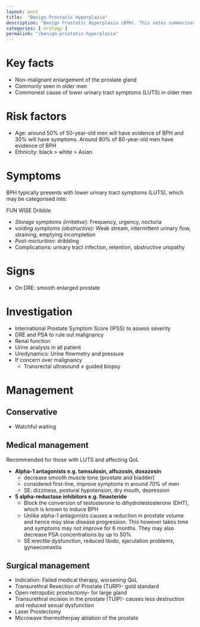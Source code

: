 ```yaml
---
layout: post
title:  "Benign Prostatic Hyperplasia"
description: "Benign Prostatic Hyperplasia (BPH). This notes summarises the key facts about BPH, it's aetiology, presentation, examination findings, investigations and management/tretment options for Benign Prostatic Hyperplasia (BPH)"
categories: [ Urology ]
permalink: "/benign-prostatic-hyperplasia"
---
```


# Key facts

- Non-malignant enlargement of the prostate gland
- Commonly seen in older men
- Commonest cause of lower urinary tract symptoms (LUTS) in older men

# Risk factors

- Age: around 50% of 50-year-old men will have evidence of BPH and 30% will have symptoms. Around 80% of 80-year-old men have evidence of BPH
- Ethnicity: black > white > Asian

# Symptoms

BPH typically presents with lower urinary tract symptoms (LUTS), which may be categorised into:

FUN WISE Dribble

- *Storage symptoms (irritative*): Frequency, urgency, nocturia
- *voiding symptoms (obstructive):* Weak stream, intermittent urinary flow, straining, emptying incompletion
- *Post-micturition:* dribbling
- Complications: urinary tract infection, retention, obstructive uropathy

# Signs

- On DRE: smooth enlarged prostate

# Investigation

- International Prostate Symptom Score (IPSS) to assess severity
- DRE and PSA to rule out malignancy
- Renal function
- Urine analysis in all patient
- Urodynamics: Urine flowmetry and pressure
- If concern over malignancy
    - Transrectal ultrasound ± guided biopsy

# Management

## Conservative

- Watchful waiting

## Medical management

Recommended for those with LUTS and affecting QoL 

- **Alpha-1 antagonists e.g. tamsulosin, alfuzosin, doxazosin**
    - decrease smooth muscle tone (prostate and bladder)
    - considered first-line, improve symptoms in around 70% of men
    - SE: dizziness, postural hypotension, dry mouth, depression
- **5 alpha-reductase inhibitors e.g. finasteride**
    - Block the conversion of testosterone to dihydrotestosterone (DHT), which is known to induce BPH
    - Unlike alpha-1 antagonists causes a reduction in prostate volume and hence may slow disease progression. This however takes time and symptoms may not improve for 6 months. They may also decrease PSA concentrations by up to 50%
    - SE:erectile dysfunction, reduced libido, ejaculation problems, gynaecomastia

## Surgical management

- Indication: Failed medical therapy, worsening QoL
- Transurethral Resection of Prostate (TURP)- gold standard
- Open retropubic prostectomy- for large gland
- Transurethral incision in the prostate (TUIP)- causes less destruction and reduced sexual dysfunction
- Laser Prostectomy
- Microwave thermotherpay ablation of the prostate